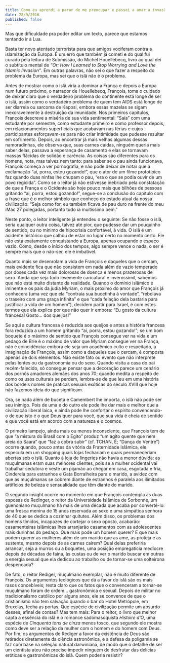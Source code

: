 ```yaml
---
title: Como eu aprendi a parar de me preocupar e passei a amar a invasão islâmica
date: 28/9/2016
published: false
---
```

Mas que dificuldade pra poder editar um texto, parece que estamos tentando ir à Lua.

Basta ter novo atentado terrorista para que amigos vociferam contra a islamização da Europa. É um erro que também já cometi e do qual fui curado pela leitura de Submissão, do Michel Houellebecq, livro ao qual dei o subtítulo mental de _“Or: How I Learned to Stop Worrying and Love the Islamic Invasion”_. Em outras palavras, não sei o que fazer a respeito do problema da Europa, mas sei que o islã não é o problema.

Antes de mostrar como o islã viria a dominar a França e depois a Europa num futuro próximo, o narrador de Houellebecq, François, toma o cuidado de deixar claro que o verdadeiro problema do continente está longe de ser o islã, assim como o verdadeiro problema de quem tem AIDS está longe de ser diarreia ou sarcoma de Kaposi, embora essas mazelas se sigam inexoravelmente à destruição da imunidade. Nos primeiros capítulos, François descreve a miséria de sua vida sentimental: “Saía” com uma estudante por semestre, como estudante primeiro e como professor depois, em relacionamentos superficiais que acabavam nas férias e cujos participantes esforçavam-se para não criar intimidade que pudesse resultar em sofrimento. Depois, ao encontrar já mais velhas algumas dessas namoradinhas, ele observa que, suas carnes caídas, ninguém queria mais saber delas, passava a esperança de casamento e elas se tornavam massas flácidas de solidão e carência. As coisas são diferentes para os homens, nota, mas talvez nem tanto: para saber se o pau ainda funcionava, François começa a ver pornografia, e não pode deixar de notar que a exclamação “ai, porra, estou gozando!”, que o ator de um filme prototípico faz quando duas ninfas lhe chupam o pau, “era o que se podia ouvir de um povo regicida”. Como se o leitor já não estivesse inebriado pela constatação de que a França e o Ocidente são hoje pouco mais que bilhões de pessoas gritando “ai, porra, estou gozando!”, segue-se a conclusão do capítulo com a frase que é o melhor símbolo que conheço do estado atual da nossa civilização: “Seja como for, eu também ficava de pau duro na frente do meu iMac 27 polegadas, portanto tudo ia muitíssimo bem.”

Neste ponto, o leitor inteligente já entendeu o seguinte: Se não fosse o islã, seria qualquer outra coisa, talvez até pior, que pudesse dar um pouquinho de sentido, ou no mínimo de hipocrisia confortável, à vida. O islã é um acidente histórico que calhou de estar no lugar certo no momento certo. Ele não está exatamente conquistando a Europa, apenas ocupando o espaço vazio. Como, desde o início dos tempos, algo sempre vence o nada, o ser é sempre mais que o não-ser, ele é imbatível.

Quanto mais se desenrolam a vida de François e daqueles que o cercam, mais evidente fica que não consistem em nada além de vazio temperado por doses cada vez mais dolorosas de doença e menos prazerosas de sexo. Ainda que seja tudo levemente caricatural e inverossímil, sabemos que não está muito distante da realidade. Quando o domínio islâmico é iminente e os pais da judia Myriam, o mais próximo do amor que François já conhecera (uma vez que ela “contraía sua bucetinha à vontade”, “rebolava o traseiro com uma graça infinita” e que “cada felação dela bastaria para justificar a vida de um homem”), decidem partir para Israel, é com estes termos que ela explica por que não quer ir embora: “Eu gosto da cultura francesa! Gosto… dos queijos!”

Se aqui a cultura francesa é reduzida aos queijos e antes a história francesa fora reduzida a um homem gritando “ai, porra, estou gozando!”; se um bom boquete é o máximo de sentido que François consegue ver na vida e um pedaço de Brie é o máximo de valor que Myriam consegue ver na França, não é coincidência: embora ele seja um acadêmico culto e respeitado, a imaginação de François, assim como a daqueles que o cercam, é composta apenas de dois elementos. Não existe fato ou evento que não interprete pelas lentes ou da gastronomia ou do sexo. Quando visita a casa do pai recém-falecido, só consegue pensar que a decoração parece um cenário dos pornôs amadores alemães dos anos 70; quando medita a respeito de como os usos culturais se perdem, lembra-se de que leu em uma história dos bordeis nomes de práticas sexuais exóticas do século XVIII que hoje não fazemos ideia do que significam.

Ora, se nada além de buceta e Camembert lhe importa, o islã não pode ser seu inimigo. Pois de uma e do outro ele pode lhe dar mais e melhor que a civilização liberal laica, e ainda pode lhe confortar o espírito convencendo-o de que isto é o que Deus quer para você, que sua vida é cheia de sentido e que você está em acordo com a natureza e o cosmos.

O primeiro lampejo, ainda mais ou menos inconsciente, que François tem de que “a mistura do Brasil com o Egito” produz “um agito quente que nem areia do Saara” que “faz a cobra subir” (cf. TCHAN, É; “Dança do Ventre”) ocorre quando, pouco antes da vitória da Fraternidade Islâmica, ele especula em um shopping quais lojas fechariam e quais permaneceriam abertas sob o islã. Quanto à loja de lingeries não havia a menor dúvida: as muçulmanas eram suas melhores clientes, pois se a mulher ocidental vai trabalhar sedutora e veste um pijamão ao chegar em casa, esgotada e fria, Cinderela para estranhos e Gata Borralheira para o marido, a avidez com que as muçulmanas se cobrem diante de estranhos é paralela aos ilimitados artifícios de beleza e sensualidade que têm diante do marido.

O segundo insight ocorre no momento em que François contempla as duas esposas de Redinger, o reitor da Universidade Islâmica de Sorbonne, um guenoniano muçulmano há mais de uma década que acaba por convertê-lo: uma fresca menina de 15 anos reservada ao sexo e uma simpática senhora de 40 que se dedica a cozinhar quitutes. Além disso, os problemas dos homens tímidos, incapazes de cortejar o sexo oposto, acabarão: casamenteiras islâmicas lhes arranjarão casamentos com as adolescentes mais durinhas do pedaço. Que mais pode um homem querer? E que mais podem querer as mulheres além de um marido que as ame, as proteja e as sustente, mesmo depois de as carnes caírem? Qual delas preferiria arrancar, seja a murros ou a boquetes, uma posição empregatícia medíocre depois de décadas de faina, às custas ou de ver o marido buscar em outras a energia sexual que ela dedicou ao trabalho ou de tornar-se uma solteirona despencada?

De fato, o reitor Rediger, muçulmano exemplar, não é muito diferente de François. Os argumentos teológicos que dá a favor do islã são os mais rasos concebíveis; resta claro que os fatos que o convenceram a tornar-se muçulmano foram de ordem… gastronômica e sexual. Depois de militar no tradicionalismo católico por alguns anos, ele se convence de que o cristianismo não tem salvação quando o bar do Hotel Metrópole, em Bruxelas, fecha as portas. Que espécie de civilização permite um absurdo desses, afinal de contas? Mas tem mais: Para o reitor, o livro que melhor capta a essência do islã é o romance sadomasoquista _Histoire d’O_, uma espécie de _Cinquenta tons de cinza_ menos tosco, que segundo ele mostra como deve ser a relação da mulher com o homem e do homem com Deus. Por fim, os argumentos de Rediger a favor da existência de Deus são retirados diretamente da ciência astronômica, e a defesa da poligamia se faz com base na seleção natural darwiniana, de modo que o detalhe de ser um cientista ateu não precise impedir ninguém de desfrutar das delícias eróticas e gastronômicas do islã. Quem poderia resistir?
